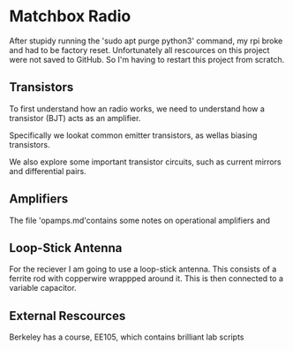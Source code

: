 # Matchbox Radio

After stupidy running the 'sudo apt purge python3' command, my rpi broke and had to be factory reset. Unfortunately all rescources on this project were not saved to GitHub. So I'm having to restart this project from scratch.

## Transistors

To first understand how an radio works, we need to understand how a transistor (BJT)  acts as an amplifier.

Specifically we lookat common emitter transistors, as wellas biasing transistors.

We also explore some important transistor circuits, such as current mirrors and differential pairs.

##  Amplifiers 

The file 'opamps.md'contains some notes on operational amplifiers and 

## Loop-Stick Antenna

For the reciever I am going to use a loop-stick antenna. This consists of a ferrite rod with copperwire wrappped around it. This is then connected to a variable capacitor.

## External Rescources

Berkeley has a course, EE105, which contains brilliant lab scripts 
